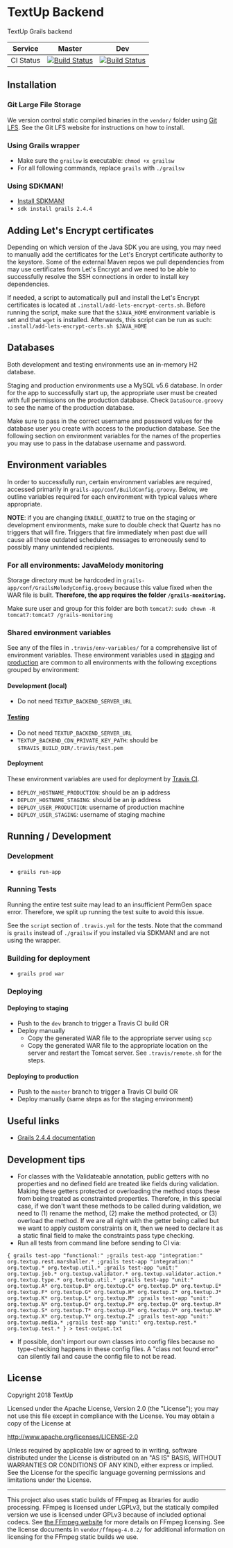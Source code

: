 # TextUp Backend

TextUp Grails backend

| Service | Master | Dev |
| --- | --- | --- |
| CI Status | [![Build Status](https://travis-ci.org/TextUp/textup-backend.svg?branch=master)](https://travis-ci.org/TextUp/textup-backend) | [![Build Status](https://travis-ci.org/TextUp/textup-backend.svg?branch=dev)](https://travis-ci.org/TextUp/textup-backend) |

## Installation

### Git Large File Storage

We version control static compiled binaries in the `vendor/` folder using [Git LFS](https://git-lfs.github.com/). See the Git LFS website for instructions on how to install.

### Using Grails wrapper

* Make sure the `grailsw` is executable: `chmod +x grailsw`
* For all following commands, replace `grails` with `./grailsw`

### Using SDKMAN!

* [Install SDKMAN!](http://sdkman.io/install.html)
* `sdk install grails 2.4.4`

## Adding Let's Encrypt certificates

Depending on which version of the Java SDK you are using, you may need to manually add the certificates for the Let's Encrypt certificate authority to the keystore. Some of the external Maven repos we pull dependencies from may use certificates from Let's Encrypt and we need to be able to successfully resolve the SSH connections in order to install key dependencies.

If needed, a script to automatically pull and install the Let's Encrypt certificates is located at `.install/add-lets-encrypt-certs.sh`. Before running the script, make sure that the `$JAVA_HOME` environment variable is set and that `wget` is installed. Afterwards, this script can be run as such: `.install/add-lets-encrypt-certs.sh $JAVA_HOME`

## Databases

Both development and testing environments use an in-memory H2 database.

Staging and production environments use a MySQL v5.6 database. In order for the app to successfully start up, the appropriate user must be created with full permissions on the production database. Check `DataSource.groovy` to see the name of the production database.

Make sure to pass in the correct username and password values for the database user you create with access to the production database. See the following section on environment variables for the names of the properties you may use to pass in the database username and password.

## Environment variables

In order to successfully run, certain environment variables are required, accessed primarily in `grails-app/conf/BuildConfig.groovy`. Below, we outline variables required for each environment with typical values where appropriate.

**NOTE**: if you are changing `ENABLE_QUARTZ` to true on the staging or development environments, make sure to double check that Quartz has no triggers that will fire. Triggers that fire immediately when past due will cause all those outdated scheduled messages to erroneously send to possibly many unintended recipients.

### For all environments: JavaMelody monitoring

Storage directory must be hardcoded in `grails-app/conf/GrailsMelodyConfig.groovy` because this value fixed when the WAR file is built. **Therefore, the app requires the folder `/grails-monitoring`.**

Make sure user and group for this folder are both `tomcat7`: `sudo chown -R tomcat7:tomcat7 /grails-monitoring`

### Shared environment variables

See any of the files in `.travis/env-variables/` for a comprehensive list of environment variables. These environment variables used in [staging](https://dev.textup.org) and [production](https://v2.textup.org) are common to all environments with the following exceptions grouped by environment:

#### Development (local)

* Do not need `TEXTUP_BACKEND_SERVER_URL`

#### [Testing](https://travis-ci.org/TextUp/textup-backend)

* Do not need `TEXTUP_BACKEND_SERVER_URL`
* `TEXTUP_BACKEND_CDN_PRIVATE_KEY_PATH`: should be `$TRAVIS_BUILD_DIR/.travis/test.pem`

#### Deployment

These environment variables are used for deployment by [Travis CI](https://travis-ci.org/TextUp/textup-backend).

* `DEPLOY_HOSTNAME_PRODUCTION`: should be an ip address
* `DEPLOY_HOSTNAME_STAGING`: should be an ip address
* `DEPLOY_USER_PRODUCTION`: username of production machine
* `DEPLOY_USER_STAGING`: username of staging machine

## Running / Development

### Development

* `grails run-app`

### Running Tests

Running the entire test suite may lead to an insufficient PermGen space error. Therefore, we split up running the test suite to avoid this issue.

See the `script` section of `.travis.yml` for the tests. Note that the command is `grails` instead of `./grailsw` if you installed via SDKMAN! and are not using the wrapper.

### Building for deployment

* `grails prod war`

### Deploying

#### Deploying to staging

* Push to the `dev` branch to trigger a Travis CI build OR
* Deploy manually
    * Copy the generated WAR file to the appropriate server using `scp`
    * Copy the generated WAR file to the appropriate location on the server and restart the Tomcat server. See `.travis/remote.sh` for the steps.

#### Deploying to production

* Push to the `master` branch to trigger a Travis CI build OR
* Deploy manually (same steps as for the staging environment)

## Useful links

* [Grails 2.4.4 documentation](https://grails.github.io/grails2-doc/2.4.4/index.html)

## Development tips

* For classes with the Validateable annotation, public getters with no properties and no defined field are treated like fields during validation. Making these getters protected or overloading the method stops these from being treated as constrainted properties. Therefore, in this special case, if we don't want these methods to be called during validation, we need to (1) rename the method, (2) make the method protected, or (3) overload the method. If we are all right with the getter being called but we want to apply custom constraints on it, then we need to declare it as a static final field to make the constraints pass type checking.
* Run all tests from command line before sending to CI via:
```shell
{ grails test-app "functional:" ;grails test-app "integration:" org.textup.rest.marshaller.* ;grails test-app "integration:" org.textup.* org.textup.util.* ;grails test-app "unit:" org.textup.job.* org.textup.validator.* org.textup.validator.action.* org.textup.type.* org.textup.util.* ;grails test-app "unit:" org.textup.A* org.textup.B* org.textup.C* org.textup.D* org.textup.E* org.textup.F* org.textup.G* org.textup.H* org.textup.I* org.textup.J* org.textup.K* org.textup.L* org.textup.M* ;grails test-app "unit:" org.textup.N* org.textup.O* org.textup.P* org.textup.Q* org.textup.R* org.textup.S* org.textup.T* org.textup.U* org.textup.V* org.textup.W* org.textup.X* org.textup.Y* org.textup.Z* ;grails test-app "unit:" org.textup.media.* ;grails test-app "unit:" org.textup.rest.* org.textup.test.* } > test-output.txt
```
* If possible, don't import our own classes into config files because no type-checking happens in these config files. A "class not found error" can silently fail and cause the config file to not be read.

## License

Copyright 2018 TextUp

Licensed under the Apache License, Version 2.0 (the "License");
you may not use this file except in compliance with the License.
You may obtain a copy of the License at

  http://www.apache.org/licenses/LICENSE-2.0

Unless required by applicable law or agreed to in writing, software
distributed under the License is distributed on an "AS IS" BASIS,
WITHOUT WARRANTIES OR CONDITIONS OF ANY KIND, either express or implied.
See the License for the specific language governing permissions and
limitations under the License.

---

This project also uses static builds of FFmpeg as libraries for audio processing. FFmpeg is licensed under LGPLv3, but the statically compiled version we use is licensed under GPLv3 because of included optional codecs. See [the FFmpeg website](http://ffmpeg.org/legal.html) for more details on FFmpeg licensing. See the license documents in `vendor/ffmpeg-4.0.2/` for additional information on licensing for the FFmpeg static builds we use.
